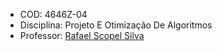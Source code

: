 -   COD: 4646Z-04
-   Disciplina: Projeto E Otimização De Algoritmos
-   Professor: [Rafael Scopel Silva](http://lattes.cnpq.br/5809196001228289)

